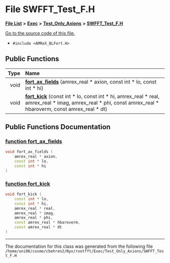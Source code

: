 
# File SWFFT\_Test\_F.H


[**File List**](files.md) **>** [**Exec**](dir_43a12cefb7942b6f49b5b628aafd3192.md) **>** [**Test\_Only\_Axions**](dir_eb24725df855cf6c732a19e4912f662a.md) **>** [**SWFFT\_Test\_F.H**](SWFFT__Test__F_8H.md)

[Go to the source code of this file.](SWFFT__Test__F_8H_source.md)



* `#include <AMReX_BLFort.H>`















## Public Functions

| Type | Name |
| ---: | :--- |
|  void | [**fort\_ax\_fields**](SWFFT__Test__F_8H.md#function-fort-ax-fields) (amrex\_real \* axion, const int \* lo, const int \* hi) <br> |
|  void | [**fort\_kick**](SWFFT__Test__F_8H.md#function-fort-kick) (const int \* lo, const int \* hi, amrex\_real \* real, amrex\_real \* imag, amrex\_real \* phi, const amrex\_real \* hbaroverm, const amrex\_real \* dt) <br> |








## Public Functions Documentation


### <a href="#function-fort-ax-fields" id="function-fort-ax-fields">function fort\_ax\_fields </a>


```cpp
void fort_ax_fields (
    amrex_real * axion,
    const int * lo,
    const int * hi
) 
```



### <a href="#function-fort-kick" id="function-fort-kick">function fort\_kick </a>


```cpp
void fort_kick (
    const int * lo,
    const int * hi,
    amrex_real * real,
    amrex_real * imag,
    amrex_real * phi,
    const amrex_real * hbaroverm,
    const amrex_real * dt
) 
```



------------------------------
The documentation for this class was generated from the following file `/home/uni06/cosmo/cbehren2/Nyx/rootfft/Exec/Test_Only_Axions/SWFFT_Test_F.H`